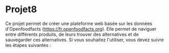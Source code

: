 # Projet8
Ce projet permet de créer une plateforme web basée sur les données d'Openfoodfacts (https://fr.openfoodfacts.org). Elle permet de naviguer entre différents produits, de leurs trouver des alternatives et de sauvegarder ces alternatives. Si vous souhaitez l'utiliser, vous devez suivre les étapes suivantes :